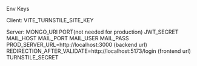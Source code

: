 Env Keys

Client: 
VITE_TURNSTILE_SITE_KEY

Server:
MONGO_URI
PORT(not needed for production)
JWT_SECRET
MAIL_HOST
MAIL_PORT
MAIL_USER
MAIL_PASS
PROD_SERVER_URL=http://localhost:3000 (backend url)
REDIRECTION_AFTER_VALIDATE=http://localhost:5173/login (frontend url)
TURNSTILE_SECRET
